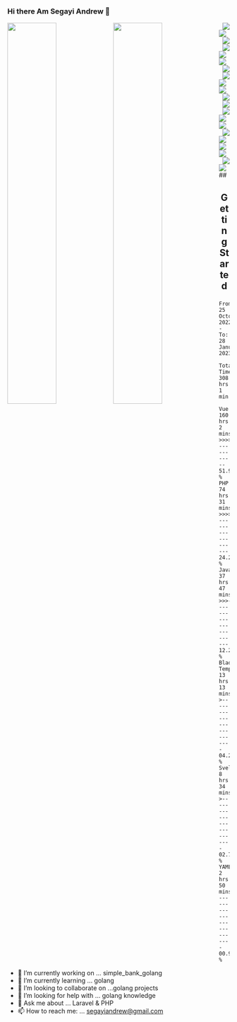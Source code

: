
### Hi there Am Segayi Andrew 👋


<img align="left" width="47%" src="https://github-readme-stats.vercel.app/api?username=codeninjaug&show_icons=true&theme=tokyonight"/>

<img align="left" width="47%" src="https://github-readme-stats.vercel.app/api/top-langs/?username=codeninjaug&layout=compact"/>

<img align="right" src="https://img.shields.io/badge/github%20actions-%232671E5.svg?style=for-the-badge&logo=githubactions&logoColor=white"/>

<img align="center" src="https://img.shields.io/badge/mysql-%2300f.svg?style=for-the-badge&logo=mysql&logoColor=white"/>

<img align="right" src="https://img.shields.io/badge/postgres-%23316192.svg?style=for-the-badge&logo=postgresql&logoColor=white"/>

<img align="right" src="https://img.shields.io/badge/redis-%23DD0031.svg?style=for-the-badge&logo=redis&logoColor=white"/>

<img align="left" src="https://img.shields.io/badge/Firebase-039BE5?style=for-the-badge&logo=Firebase&logoColor=white"/>

<img align="left" src="https://img.shields.io/badge/jquery-%230769AD.svg?style=for-the-badge&logo=jquery&logoColor=white"/>

<img align="right" src="https://img.shields.io/badge/JWT-black?style=for-the-badge&logo=JSON%20web%20tokens"/>

<img align="right" src="https://img.shields.io/badge/laravel-%23FF2D20.svg?style=for-the-badge&logo=laravel&logoColor=white"/>

<img align="left" src="https://img.shields.io/badge/react-%2320232a.svg?style=for-the-badge&logo=react&logoColor=%2361DAFB"/>

<img align="center" src="https://img.shields.io/badge/tailwindcss-%2338B2AC.svg?style=for-the-badge&logo=tailwind-css&logoColor=white"/>

<img align="right" src="https://img.shields.io/badge/vuejs-%2335495e.svg?style=for-the-badge&logo=vuedotjs&logoColor=%234FC08D"/>

<img align="right" src="https://img.shields.io/badge/Vuetify-1867C0?style=for-the-badge&logo=vuetify&logoColor=AEDDFF"/>

<img align="right" src="https://img.shields.io/badge/go-%2300ADD8.svg?style=for-the-badge&logo=go&logoColor=white"/>

<img align="left" src="https://img.shields.io/badge/html5-%23E34F26.svg?style=for-the-badge&logo=html5&logoColor=white"/>

<img align="left" src="https://img.shields.io/badge/javascript-%23323330.svg?style=for-the-badge&logo=javascript&logoColor=%23F7DF1E"/>

<img align="right" src="https://img.shields.io/badge/php-%23777BB4.svg?style=for-the-badge&logo=php&logoColor=white"/>

<img align="left" src="https://img.shields.io/badge/Linux-FCC624?style=for-the-badge&logo=linux&logoColor=black"/>

<img align="left" src="https://img.shields.io/badge/WordPress-%23117AC9.svg?style=for-the-badge&logo=WordPress&logoColor=white"/>

<img align="center" src="https://img.shields.io/badge/github-%23121011.svg?style=for-the-badge&logo=github&logoColor=white"/>

<img align="right" src="https://img.shields.io/badge/docker-%230db7ed.svg?style=for-the-badge&logo=docker&logoColor=white"/>

<img align="left" src="https://img.shields.io/badge/bootstrap-%23563D7C.svg?style=for-the-badge&logo=bootstrap&logoColor=white"/>
##

## <p align="center">Getting Started</p>

<!--START_SECTION:waka-->

```text
From: 25 October 2022 - To: 28 January 2023

Total Time: 308 hrs 1 min

Vue.js           160 hrs 2 mins  >>>>>>>>>>>>>------------   51.95 %
PHP              74 hrs 31 mins  >>>>>>-------------------   24.20 %
JavaScript       37 hrs 47 mins  >>>----------------------   12.27 %
Blade Template   13 hrs 13 mins  >------------------------   04.29 %
Svelte           8 hrs 34 mins   >------------------------   02.78 %
YAML             2 hrs 50 mins   -------------------------   00.92 %
```

<!--END_SECTION:waka-->

- 🔭 I’m currently working on ... simple_bank_golang
- 🌱 I’m currently learning ...  golang
- 👯 I’m looking to collaborate on ...golang projects
- 🤔 I’m looking for help with ...  golang knowledge
- 💬 Ask me about ... Laravel & PHP 
- 📫 How to reach me: ... segayiandrew@gmail.com

